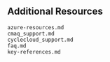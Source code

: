 ## Additional Resources

```{toctree}
azure-resources.md
cmaq_support.md
cyclecloud_support.md
faq.md
key-references.md
```
